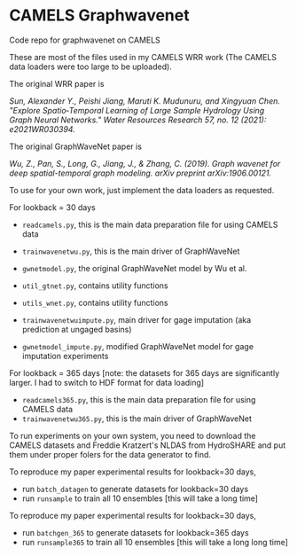 # CAMELS Graphwavenet
Code repo for graphwavenet on CAMELS

These are most of the files used in my CAMELS WRR work (The CAMELS data loaders were too large to be uploaded).

The original WRR paper is 

*Sun, Alexander Y., Peishi Jiang, Maruti K. Mudunuru, and Xingyuan Chen. "Explore Spatio‐Temporal Learning of Large Sample Hydrology Using Graph Neural Networks." Water Resources Research 57, no. 12 (2021): e2021WR030394.*

The original GraphWaveNet paper is 

*Wu, Z., Pan, S., Long, G., Jiang, J., & Zhang, C. (2019). Graph wavenet for deep spatial-temporal graph modeling. arXiv preprint arXiv:1906.00121.*


To use for your own work, just implement the data loaders as requested.

For lookback = 30 days

- `readcamels.py`, this is the main data preparation file for using CAMELS data
- `trainwavenetwu.py`, this is the main driver of GraphWaveNet
- `gwnetmodel.py`, the original GraphWaveNet model by Wu et al.
- `util_gtnet.py`, contains utility functions
- `utils_wnet.py`, contains utility functions

- `trainwavenetwuimpute.py`, main driver for gage imputation (aka prediction at ungaged basins)
- `gwnetmodel_impute.py`, modified GraphWaveNet model for gage imputation experiments

For lookback = 365 days [note: the datasets for 365 days are significantly larger. I had to switch to HDF format for data loading]

- `readcamels365.py`, this is the main data preparation file for using CAMELS data
- `trainwavenetwu365.py`, this is the main driver of GraphWaveNet

To run experiments on your own system, you need to download the CAMELS datasets and Freddie Kratzert's NLDAS from HydroSHARE and put them under proper folers for the data generator to find.

To reproduce my paper experimental results for lookback=30 days,

- run `batch_datagen` to generate datasets for lookback=30 days
- run `runsample` to train all 10 ensembles [this will take a long time]

To reproduce my paper experimental results for lookback=30 days,

- run `batchgen_365` to generate datasets for lookback=365 days
- run `runsample365` to train all 10 ensembles [this will take a long long time]





